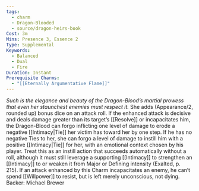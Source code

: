 ```yaml
---
tags:
  - charm
  - Dragon-Blooded
  - source/dragon-heirs-book
Cost: 3m
Mins: Presence 3, Essence 2
Type: Supplemental
Keywords:
  - Balanced
  - Dual
  - Fire
Duration: Instant
Prerequisite Charms:
  - "[[Eternally Argumentative Flame]]"
---
```

*Such is the elegance and beauty of the Dragon-Blood’s martial prowess that even her staunchest enemies must respect it.*
She adds (Appearance/2, rounded up) bonus dice on an attack roll. If the enhanced attack is decisive and deals damage greater than its target’s [[Resolve]] or incapacitates him, the Dragon-Blood can forgo inflicting one level of damage to erode a negative [[Intimacy|Tie]] her victim has toward her by one step. If he has no negative Ties to her, she can forgo a level of damage to instill him with a positive [[Intimacy|Tie]] for her, with an emotional context chosen by his player. Treat this as an instill action that succeeds automatically without a roll, although it must still leverage a supporting [[Intimacy]] to strengthen an [[Intimacy]] to or weaken it from Major or Defining intensity (Exalted, p. 215). If an attack enhanced by this Charm incapacitates an enemy, he can’t spend [[Willpower]] to resist, but is left merely unconscious, not dying.
Backer: Michael Brewer